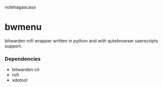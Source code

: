nolehagascaso
# bwmenu

bitwarden rofi wrapper written in python and with qutebrowser userscripts support.

### Dependencies

- bitwarden-cli
- rofi
- xdotool
